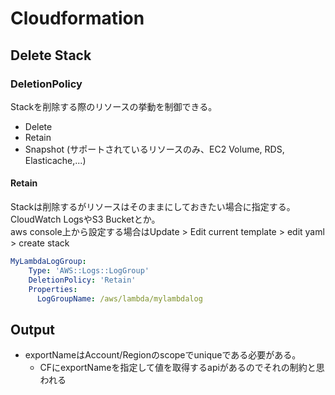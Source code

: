 # Cloudformation

## Delete Stack

### DeletionPolicy

Stackを削除する際のリソースの挙動を制御できる。

* Delete
* Retain
* Snapshot (サポートされているリソースのみ、EC2 Volume, RDS, Elasticache,...)

#### Retain

Stackは削除するがリソースはそのままにしておきたい場合に指定する。  
CloudWatch LogsやS3 Bucketとか。  
aws console上から設定する場合はUpdate > Edit current template > edit yaml > create stack

```yaml
MyLambdaLogGroup:
    Type: 'AWS::Logs::LogGroup'
    DeletionPolicy: 'Retain'
    Properties:
      LogGroupName: /aws/lambda/mylambdalog
```

## Output

* exportNameはAccount/Regionのscopeでuniqueである必要がある。
  * CFにexportNameを指定して値を取得するapiがあるのでそれの制約と思われる
